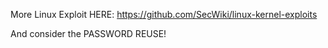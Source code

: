 More Linux Exploit HERE:
https://github.com/SecWiki/linux-kernel-exploits


And consider the PASSWORD REUSE!